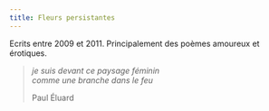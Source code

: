 ```yaml
---
title: Fleurs persistantes
---
```

Ecrits entre 2009 et 2011. Principalement des poèmes amoureux et érotiques.
<br>
<blockquote class="blockquote text-right">
  <p><em>je suis devant ce paysage féminin<br>
  comme une branche dans le feu </em></p>
  <footer class="blockquote-footer">Paul Éluard</footer>
</blockquote>
